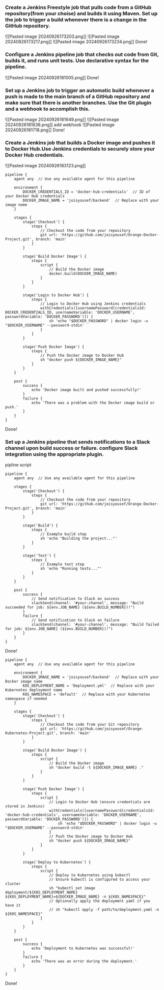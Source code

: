 ### Create a Jenkins Freestyle job that pulls code from a GitHub repository(from your choise) and builds it using Maven. Set up the job to trigger a build whenever there is a change in the GitHub repository.

![[Pasted image 20240926173203.png]]
![[Pasted image 20240926173217.png]]
![[Pasted image 20240926173234.png]]
Done!

### Configure a Jenkins pipeline job that checks out code from Git, builds it, and runs unit tests. Use declarative syntax for the pipeline.

![[Pasted image 20240926181005.png]]
Done!


### Set up a Jenkins job to trigger an automatic build whenever a push is made to the main branch of a GitHub repository and make sure that there is another branches. Use the Git plugin and a webhook to accomplish this.


![[Pasted image 20240926181649.png]]
![[Pasted image 20240926181638.png]]
add webhook
![[Pasted image 20240926181718.png]]
Done!

### Create a Jenkins job that builds a Docker image and pushes it to Docker Hub.Use Jenkins credentials to securely store your Docker Hub credentials.
![[Pasted image 20240926183123.png]]

```
pipeline {
    agent any  // Use any available agent for this pipeline

    environment {
        DOCKER_CREDENTIALS_ID = 'docker-hub-credentials'  // ID of your Docker Hub credentials
        DOCKER_IMAGE_NAME = 'joisyousef/backend'  // Replace with your image name
    }

    stages {
        stage('Checkout') {
            steps {
                // Checkout the code from your repository
                git url: 'https://github.com/joisyousef/Orange-Docker-Project.git', branch: 'main'
            }
        }

        stage('Build Docker Image') {
            steps {
                script {
                    // Build the Docker image
                    docker.build(DOCKER_IMAGE_NAME)
                }
            }
        }

        stage('Login to Docker Hub') {
            steps {
                // Login to Docker Hub using Jenkins credentials
                withCredentials([usernamePassword(credentialsId: DOCKER_CREDENTIALS_ID, usernameVariable: 'DOCKER_USERNAME', passwordVariable: 'DOCKER_PASSWORD')]) {
                    sh 'echo "$DOCKER_PASSWORD" | docker login -u "$DOCKER_USERNAME" --password-stdin'
                }
            }
        }

        stage('Push Docker Image') {
            steps {
                // Push the Docker image to Docker Hub
                sh "docker push ${DOCKER_IMAGE_NAME}"
            }
        }
    }

    post {
        success {
            echo 'Docker image built and pushed successfully!'
        }
        failure {
            echo 'There was a problem with the Docker image build or push.'
        }
    }
}

```
Done!

 
### Set up a Jenkins pipeline that sends notifications to a Slack channel upon build success or failure. configure Slack integration using the appropriate plugin.

pipline script
```
pipeline {
    agent any  // Use any available agent for this pipeline

    stages {
        stage('Checkout') {
            steps {
                // Checkout the code from your repository
                git url: 'https://github.com/joisyousef/Orange-Docker-Project.git', branch: 'main'
            }
        }

        stage('Build') {
            steps {
                // Example build step
                sh 'echo "Building the project..."'
            }
        }

        stage('Test') {
            steps {
                // Example test step
                sh 'echo "Running tests..."'
            }
        }
    }

    post {
        success {
            // Send notification to Slack on success
            slackSend(channel: '#your-channel', message: "Build succeeded for job: ${env.JOB_NAME} (${env.BUILD_NUMBER})!")
        }
        failure {
            // Send notification to Slack on failure
            slackSend(channel: '#your-channel', message: "Build failed for job: ${env.JOB_NAME} (${env.BUILD_NUMBER})!")
        }
    }
}

```

Done!

```
pipeline {
    agent any  // Use any available agent for this pipeline

    environment {
        DOCKER_IMAGE_NAME = 'joisyousef/backend'  // Replace with your Docker image name
        K8S_DEPLOYMENT_NAME = 'Deployment.yml'  // Replace with your Kubernetes deployment name
        K8S_NAMESPACE = 'default'  // Replace with your Kubernetes namespace if needed
    }

    stages {
        stage('Checkout') {
            steps {
                // Checkout the code from your Git repository
                git url: 'https://github.com/joisyousef/Orange-Kubernetes-Project.git', branch: 'main'
            }
        }

        stage('Build Docker Image') {
            steps {
                script {
                    // Build the Docker image
                    sh "docker build -t ${DOCKER_IMAGE_NAME} ."
                }
            }
        }

        stage('Push Docker Image') {
            steps {
                script {
                    // Login to Docker Hub (ensure credentials are stored in Jenkins)
                    withCredentials([usernamePassword(credentialsId: 'docker-hub-credentials', usernameVariable: 'DOCKER_USERNAME', passwordVariable: 'DOCKER_PASSWORD')]) {
                        sh 'echo "$DOCKER_PASSWORD" | docker login -u "$DOCKER_USERNAME" --password-stdin'
                    }
                    // Push the Docker image to Docker Hub
                    sh "docker push ${DOCKER_IMAGE_NAME}"
                }
            }
        }

        stage('Deploy to Kubernetes') {
            steps {
                script {
                    // Deploy to Kubernetes using kubectl
                    // Ensure kubectl is configured to access your cluster
                    sh "kubectl set image deployment/${K8S_DEPLOYMENT_NAME} ${K8S_DEPLOYMENT_NAME}=${DOCKER_IMAGE_NAME} -n ${K8S_NAMESPACE}"
                    // Optionally apply the deployment yaml if you have it
                    // sh "kubectl apply -f path/to/deployment.yaml -n ${K8S_NAMESPACE}"
                }
            }
        }
    }

    post {
        success {
            echo 'Deployment to Kubernetes was successful!'
        }
        failure {
            echo 'There was an error during the deployment.'
        }
    }
}

```
Done!